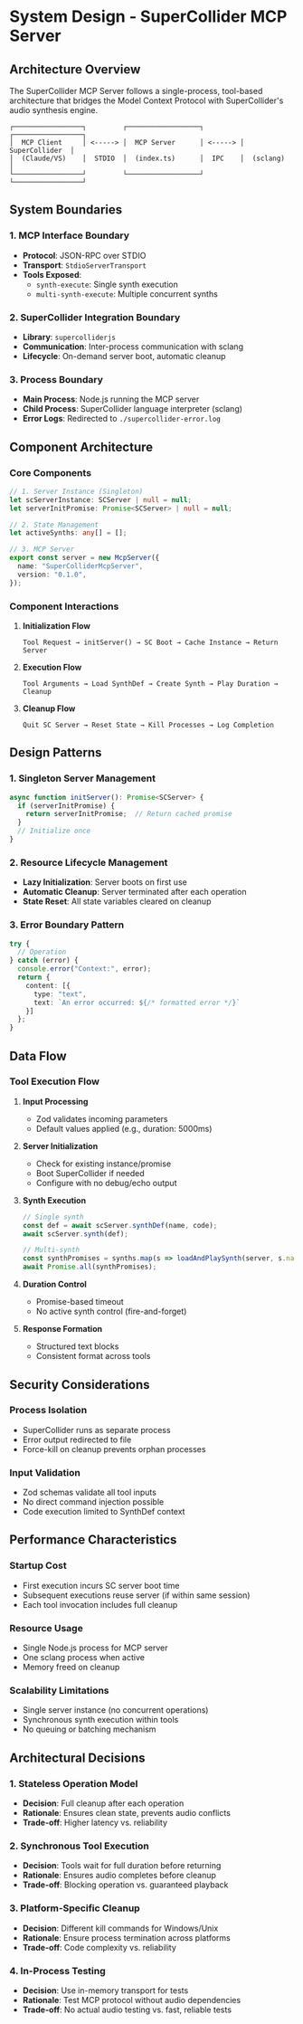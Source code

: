 # System Design - SuperCollider MCP Server

## Architecture Overview

The SuperCollider MCP Server follows a single-process, tool-based architecture that bridges the Model Context Protocol with SuperCollider's audio synthesis engine.

```
┌─────────────────┐         ┌──────────────────┐         ┌─────────────────┐
│  MCP Client     │ <-----> │  MCP Server      │ <-----> │  SuperCollider  │
│  (Claude/VS)    │  STDIO  │  (index.ts)      │  IPC    │  (sclang)       │
└─────────────────┘         └──────────────────┘         └─────────────────┘
```

## System Boundaries

### 1. MCP Interface Boundary
- **Protocol**: JSON-RPC over STDIO
- **Transport**: `StdioServerTransport`
- **Tools Exposed**:
  - `synth-execute`: Single synth execution
  - `multi-synth-execute`: Multiple concurrent synths

### 2. SuperCollider Integration Boundary
- **Library**: `supercolliderjs`
- **Communication**: Inter-process communication with sclang
- **Lifecycle**: On-demand server boot, automatic cleanup

### 3. Process Boundary
- **Main Process**: Node.js running the MCP server
- **Child Process**: SuperCollider language interpreter (sclang)
- **Error Logs**: Redirected to `./supercollider-error.log`

## Component Architecture

### Core Components

```typescript
// 1. Server Instance (Singleton)
let scServerInstance: SCServer | null = null;
let serverInitPromise: Promise<SCServer> | null = null;

// 2. State Management
let activeSynths: any[] = [];

// 3. MCP Server
export const server = new McpServer({
  name: "SuperColliderMcpServer",
  version: "0.1.0",
});
```

### Component Interactions

1. **Initialization Flow**
   ```
   Tool Request → initServer() → SC Boot → Cache Instance → Return Server
   ```

2. **Execution Flow**
   ```
   Tool Arguments → Load SynthDef → Create Synth → Play Duration → Cleanup
   ```

3. **Cleanup Flow**
   ```
   Quit SC Server → Reset State → Kill Processes → Log Completion
   ```

## Design Patterns

### 1. Singleton Server Management
```typescript
async function initServer(): Promise<SCServer> {
  if (serverInitPromise) {
    return serverInitPromise;  // Return cached promise
  }
  // Initialize once
}
```

### 2. Resource Lifecycle Management
- **Lazy Initialization**: Server boots on first use
- **Automatic Cleanup**: Server terminated after each operation
- **State Reset**: All state variables cleared on cleanup

### 3. Error Boundary Pattern
```typescript
try {
  // Operation
} catch (error) {
  console.error("Context:", error);
  return {
    content: [{
      type: "text",
      text: `An error occurred: ${/* formatted error */}`
    }]
  };
}
```

## Data Flow

### Tool Execution Flow

1. **Input Processing**
   - Zod validates incoming parameters
   - Default values applied (e.g., duration: 5000ms)

2. **Server Initialization**
   - Check for existing instance/promise
   - Boot SuperCollider if needed
   - Configure with no debug/echo output

3. **Synth Execution**
   ```typescript
   // Single synth
   const def = await scServer.synthDef(name, code);
   await scServer.synth(def);
   
   // Multi-synth
   const synthPromises = synths.map(s => loadAndPlaySynth(server, s.name, s.code));
   await Promise.all(synthPromises);
   ```

4. **Duration Control**
   - Promise-based timeout
   - No active synth control (fire-and-forget)

5. **Response Formation**
   - Structured text blocks
   - Consistent format across tools

## Security Considerations

### Process Isolation
- SuperCollider runs as separate process
- Error output redirected to file
- Force-kill on cleanup prevents orphan processes

### Input Validation
- Zod schemas validate all tool inputs
- No direct command injection possible
- Code execution limited to SynthDef context

## Performance Characteristics

### Startup Cost
- First execution incurs SC server boot time
- Subsequent executions reuse server (if within same session)
- Each tool invocation includes full cleanup

### Resource Usage
- Single Node.js process for MCP server
- One sclang process when active
- Memory freed on cleanup

### Scalability Limitations
- Single server instance (no concurrent operations)
- Synchronous synth execution within tools
- No queuing or batching mechanism

## Architectural Decisions

### 1. Stateless Operation Model
- **Decision**: Full cleanup after each operation
- **Rationale**: Ensures clean state, prevents audio conflicts
- **Trade-off**: Higher latency vs. reliability

### 2. Synchronous Tool Execution
- **Decision**: Tools wait for full duration before returning
- **Rationale**: Ensures audio completes before cleanup
- **Trade-off**: Blocking operation vs. guaranteed playback

### 3. Platform-Specific Cleanup
- **Decision**: Different kill commands for Windows/Unix
- **Rationale**: Ensure process termination across platforms
- **Trade-off**: Code complexity vs. reliability

### 4. In-Process Testing
- **Decision**: Use in-memory transport for tests
- **Rationale**: Test MCP protocol without audio dependencies
- **Trade-off**: No actual audio testing vs. fast, reliable tests